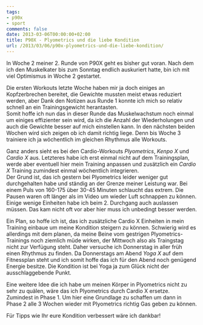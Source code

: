 ```yaml
---
tags:
- p90x
- sport
comments: false
date: 2013-03-06T00:00:00+02:00
title: P90X - Plyometrics und die liebe Kondition
url: /2013/03/06/p90x-plyometrics-und-die-liebe-kondition/
---
```


In Woche 2 meiner 2. Runde von P90X geht es bisher gut voran. Nach dem ich den Muskelkater bis zum Sonntag endlich auskuriert hatte, bin ich mit viel Optimismus in Woche 2 gestartet.

Die ersten Workouts letzte Woche haben mir ja doch einiges an Kopfzerbrechen bereitet, die Gewichte mussten meist etwas reduziert werden, aber Dank den Notizen aus Runde 1 konnte ich mich so relativ schnell an ein Trainingsgewicht herantasten.  
Somit hoffe ich nun das in dieser Runde das Muskelwachstum noch einmal um einiges effizienter sein wird, da ich die Anzahl der Wiederholungen und auch die Gewichte besser auf mich einstellen kann. In den nächsten beiden Wochen wird sich zeigen ob ich damit richtig liege. Denn bis Woche 3 trainiere ich ja wöchentlich im gleichen Rhythmus alle Workouts.

Ganz anders sieht es bei den Cardio-Workouts _Plyometrics_, _Kenpo X_ und _Cardio X_ aus. Letzteres habe ich erst einmal nicht auf dem Trainingsplan, werde aber eventuell hier mein Training anpassen und zusätzlich ein _Cardio X_ Training zumindest einmal wöchentlich integrieren.  
Der Grund ist, das ich gestern bei Plyometrics leider weniger gut durchgehalten habe und ständig an der Grenze meiner Leistung war. Bei einem Puls von 160-175 über 30-45 Minuten schlaucht das extrem. Die Pausen waren oft länger als im Video um wieder Luft schnappen zu können. Einige wenige Einheiten habe ich beim 2. Durchgang auch auslassen müssen. Das kam nicht oft vor aber hier muss ich unbedingt besser werden.

Ein Plan, so hoffe ich ist, das ich zusätzliche Cardio X Einheiten in mein Training einbaue um meine Kondition steigern zu können. Schwierig wird es allerdings mit dem planen, da meine Beine vom gestrigen Plyometrics-Trainings noch ziemlich müde wirken, der Mittwoch also als Traingstag nicht zur Verfügung steht. Daher versuche ich Donnerstag in aller früh einen Rhythmus zu finden. Da Donnerstags am Abend _Yoga X_ auf dem Fitnessplan steht und ich somit hoffe das ich für den Abend noch genügend Energie besitze. Die Kondition ist bei Yoga ja zum Glück nicht der ausschlaggebende Punkt.

Eine weitere Idee die ich habe um meinen Körper in Plyometrics nicht zu sehr zu quälen, wäre das ich Plyometrics durch Cardio X ersetze. Zumindest in Phase 1. Um hier eine Grundlage zu schaffen um dann in Phase 2 alle 3 Wochen wieder mit Plyometrics richtig Gas geben zu können.

Für Tipps wie Ihr eure Kondition verbessert wäre ich dankbar!
